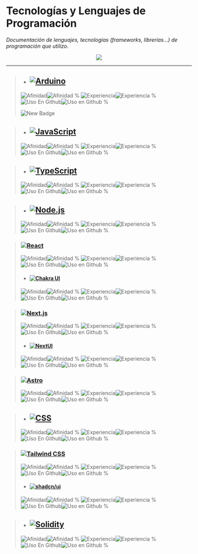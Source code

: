 # Tecnologías y Lenguajes de Programación
_Documentación de lenguajes, tecnologías (frameworks, librerías...) de programación que utilizo._


<p align="center">
<a href="#">
<img src="https://skillicons.dev/icons?i=solidity,ipfs,git,github,obsidian,md,html,css,styledcomponents,tailwind,threejs,react,js,ts,prisma,sqlite,mongodb,mysql,nextjs,nodejs,express,py,php,c,cpp,sentry,redux,firebase,vercel,bash,powershell,npm,vscode,notion,ableton,windows&perline=18" />
</a>
</p>


***


>- ## [![Arduino](https://img.shields.io/badge/-Arduino-00878F?style=for-the-badge&logo=arduino&logoColor=white)](https://www.arduino.cc)
>![Afinidad](https://img.shields.io/badge/dynamic/json?url=https://raw.githubusercontent.com/SKRTEEEEEE/markdowns/main/sys/techs.json&query=$.arduino.value&label=%F0%9F%92%97%20Afinidad&color=00878F&style=flat&logo=arduino)![Afinidad %](https://img.shields.io/badge/dynamic/json?url=https://raw.githubusercontent.com/SKRTEEEEEE/markdowns/main/sys/techs.json&query=$.arduino.afinidad&color=00878F&style=flat&label=%20&suffix=%25)
![Experiencia](https://img.shields.io/badge/dynamic/json?url=https://raw.githubusercontent.com/SKRTEEEEEE/markdowns/main/sys/techs.json&query=$.arduino.valueexp&label=%F0%9F%8F%85%20Experiencia&color=00878F&style=flat&logo=arduino)![Experiencia %](https://img.shields.io/badge/dynamic/json?url=https://raw.githubusercontent.com/SKRTEEEEEE/markdowns/main/sys/techs.json&query=$.arduino.experiencia&color=00878F&style=flat&label=%20&suffix=%25)
![Uso En Github](https://img.shields.io/badge/dynamic/json?url=https://raw.githubusercontent.com/SKRTEEEEEE/markdowns/main/sys/techs.json&query=$.arduino.valueuso&label=%F0%9F%98%BB%20Uso%20en%20github&color=00878F&style=flat&logo=arduino)![Uso en Github %](https://img.shields.io/badge/dynamic/json?url=https://raw.githubusercontent.com/SKRTEEEEEE/markdowns/main/sys/techs.json&query=$.arduino.usogithub&color=00878F&style=flat&label=%20&suffix=%25)
>
>![New Badge](https://img.shields.io/badge/%C2%A1_novedad_%F0%9F%91%8D_!-NEW_%F0%9F%93%A5_%F0%9F%97%92%EF%B8%8F-blue?style=social)

>- ## [![JavaScript](https://img.shields.io/badge/-JavaScript-F7DF1E?style=for-the-badge&logo=javascript&logoColor=black)](https://developer.mozilla.org/es/docs/Web/JavaScript)
>![Afinidad](https://img.shields.io/badge/dynamic/json?url=https://raw.githubusercontent.com/SKRTEEEEEE/markdowns/main/sys/techs.json&query=$.javascript.value&label=%F0%9F%92%97%20Afinidad&color=F7DF1E&style=flat&logo=javascript)![Afinidad %](https://img.shields.io/badge/dynamic/json?url=https://raw.githubusercontent.com/SKRTEEEEEE/markdowns/main/sys/techs.json&query=$.javascript.afinidad&color=F7DF1E&style=flat&label=%20&suffix=%25)
![Experiencia](https://img.shields.io/badge/dynamic/json?url=https://raw.githubusercontent.com/SKRTEEEEEE/markdowns/main/sys/techs.json&query=$.javascript.valueexp&label=%F0%9F%8F%85%20Experiencia&color=F7DF1E&style=flat&logo=javascript)![Experiencia %](https://img.shields.io/badge/dynamic/json?url=https://raw.githubusercontent.com/SKRTEEEEEE/markdowns/main/sys/techs.json&query=$.javascript.experiencia&color=F7DF1E&style=flat&label=%20&suffix=%25)
![Uso En Github](https://img.shields.io/badge/dynamic/json?url=https://raw.githubusercontent.com/SKRTEEEEEE/markdowns/main/sys/techs.json&query=$.javascript.valueuso&label=%F0%9F%98%BB%20Uso%20en%20github&color=F7DF1E&style=flat&logo=javascript)![Uso en Github %](https://img.shields.io/badge/dynamic/json?url=https://raw.githubusercontent.com/SKRTEEEEEE/markdowns/main/sys/techs.json&query=$.javascript.usogithub&color=F7DF1E&style=flat&label=%20&suffix=%25)

>- ## [![TypeScript](https://img.shields.io/badge/-TypeScript-3178C6?style=for-the-badge&logo=typescript&logoColor=white)](https://www.typescriptlang.org/branding)
>![Afinidad](https://img.shields.io/badge/dynamic/json?url=https://raw.githubusercontent.com/SKRTEEEEEE/markdowns/main/sys/techs.json&query=$.typescript.value&label=%F0%9F%92%97%20Afinidad&color=3178C6&style=flat&logo=typescript)![Afinidad %](https://img.shields.io/badge/dynamic/json?url=https://raw.githubusercontent.com/SKRTEEEEEE/markdowns/main/sys/techs.json&query=$.typescript.afinidad&color=3178C6&style=flat&label=%20&suffix=%25)
![Experiencia](https://img.shields.io/badge/dynamic/json?url=https://raw.githubusercontent.com/SKRTEEEEEE/markdowns/main/sys/techs.json&query=$.typescript.valueexp&label=%F0%9F%8F%85%20Experiencia&color=3178C6&style=flat&logo=typescript)![Experiencia %](https://img.shields.io/badge/dynamic/json?url=https://raw.githubusercontent.com/SKRTEEEEEE/markdowns/main/sys/techs.json&query=$.typescript.experiencia&color=3178C6&style=flat&label=%20&suffix=%25)
![Uso En Github](https://img.shields.io/badge/dynamic/json?url=https://raw.githubusercontent.com/SKRTEEEEEE/markdowns/main/sys/techs.json&query=$.typescript.valueuso&label=%F0%9F%98%BB%20Uso%20en%20github&color=3178C6&style=flat&logo=typescript)![Uso en Github %](https://img.shields.io/badge/dynamic/json?url=https://raw.githubusercontent.com/SKRTEEEEEE/markdowns/main/sys/techs.json&query=$.typescript.usogithub&color=3178C6&style=flat&label=%20&suffix=%25)

>- ## [![Node.js](https://img.shields.io/badge/-Node.js-5FA04E?style=for-the-badge&logo=nodedotjs&logoColor=black)](https://nodejs.org/en/about/branding)
>![Afinidad](https://img.shields.io/badge/dynamic/json?url=https://raw.githubusercontent.com/SKRTEEEEEE/markdowns/main/sys/techs.json&query=$.nodedotjs.value&label=%F0%9F%92%97%20Afinidad&color=5FA04E&style=flat&logo=nodedotjs)![Afinidad %](https://img.shields.io/badge/dynamic/json?url=https://raw.githubusercontent.com/SKRTEEEEEE/markdowns/main/sys/techs.json&query=$.nodedotjs.afinidad&color=5FA04E&style=flat&label=%20&suffix=%25)
![Experiencia](https://img.shields.io/badge/dynamic/json?url=https://raw.githubusercontent.com/SKRTEEEEEE/markdowns/main/sys/techs.json&query=$.nodedotjs.valueexp&label=%F0%9F%8F%85%20Experiencia&color=5FA04E&style=flat&logo=nodedotjs)![Experiencia %](https://img.shields.io/badge/dynamic/json?url=https://raw.githubusercontent.com/SKRTEEEEEE/markdowns/main/sys/techs.json&query=$.nodedotjs.experiencia&color=5FA04E&style=flat&label=%20&suffix=%25)
![Uso En Github](https://img.shields.io/badge/dynamic/json?url=https://raw.githubusercontent.com/SKRTEEEEEE/markdowns/main/sys/techs.json&query=$.nodedotjs.valueuso&label=%F0%9F%98%BB%20Uso%20en%20github&color=5FA04E&style=flat&logo=nodedotjs)![Uso en Github %](https://img.shields.io/badge/dynamic/json?url=https://raw.githubusercontent.com/SKRTEEEEEE/markdowns/main/sys/techs.json&query=$.nodedotjs.usogithub&color=5FA04E&style=flat&label=%20&suffix=%25)

> ### [![React](https://img.shields.io/badge/-React-61DAFB?style=for-the-badge&logo=react&logoColor=black)](https://github.com/facebook/create-react-app/blob/282c03f9525fdf8061ffa1ec50dce89296d916bd/test/fixtures/relative-paths/src/logo.svg)
>![Afinidad](https://img.shields.io/badge/dynamic/json?url=https://raw.githubusercontent.com/SKRTEEEEEE/markdowns/main/sys/techs.json&query=$.react.value&label=%F0%9F%92%97%20Afinidad&color=61DAFB&style=flat&logo=react)![Afinidad %](https://img.shields.io/badge/dynamic/json?url=https://raw.githubusercontent.com/SKRTEEEEEE/markdowns/main/sys/techs.json&query=$.react.afinidad&color=61DAFB&style=flat&label=%20&suffix=%25)
![Experiencia](https://img.shields.io/badge/dynamic/json?url=https://raw.githubusercontent.com/SKRTEEEEEE/markdowns/main/sys/techs.json&query=$.react.valueexp&label=%F0%9F%8F%85%20Experiencia&color=61DAFB&style=flat&logo=react)![Experiencia %](https://img.shields.io/badge/dynamic/json?url=https://raw.githubusercontent.com/SKRTEEEEEE/markdowns/main/sys/techs.json&query=$.react.experiencia&color=61DAFB&style=flat&label=%20&suffix=%25)
![Uso En Github](https://img.shields.io/badge/dynamic/json?url=https://raw.githubusercontent.com/SKRTEEEEEE/markdowns/main/sys/techs.json&query=$.react.valueuso&label=%F0%9F%98%BB%20Uso%20en%20github&color=61DAFB&style=flat&logo=react)![Uso en Github %](https://img.shields.io/badge/dynamic/json?url=https://raw.githubusercontent.com/SKRTEEEEEE/markdowns/main/sys/techs.json&query=$.react.usogithub&color=61DAFB&style=flat&label=%20&suffix=%25)
> - #### [![Chakra UI](https://img.shields.io/badge/-Chakra%20UI-319795?style=for-the-badge&logo=chakraui&logoColor=white)](https://github.com/chakra-ui/chakra-ui/blob/327e1624d22936abb43068e1f57054e43c9c6819/logo/logomark-colored.svg)
>![Afinidad](https://img.shields.io/badge/dynamic/json?url=https://raw.githubusercontent.com/SKRTEEEEEE/markdowns/main/sys/techs.json&query=$.chakraui.value&label=%F0%9F%92%97%20Afinidad&color=319795&style=flat&logo=chakraui)![Afinidad %](https://img.shields.io/badge/dynamic/json?url=https://raw.githubusercontent.com/SKRTEEEEEE/markdowns/main/sys/techs.json&query=$.chakraui.afinidad&color=319795&style=flat&label=%20&suffix=%25)
![Experiencia](https://img.shields.io/badge/dynamic/json?url=https://raw.githubusercontent.com/SKRTEEEEEE/markdowns/main/sys/techs.json&query=$.chakraui.valueexp&label=%F0%9F%8F%85%20Experiencia&color=319795&style=flat&logo=chakraui)![Experiencia %](https://img.shields.io/badge/dynamic/json?url=https://raw.githubusercontent.com/SKRTEEEEEE/markdowns/main/sys/techs.json&query=$.chakraui.experiencia&color=319795&style=flat&label=%20&suffix=%25)
![Uso En Github](https://img.shields.io/badge/dynamic/json?url=https://raw.githubusercontent.com/SKRTEEEEEE/markdowns/main/sys/techs.json&query=$.chakraui.valueuso&label=%F0%9F%98%BB%20Uso%20en%20github&color=319795&style=flat&logo=chakraui)![Uso en Github %](https://img.shields.io/badge/dynamic/json?url=https://raw.githubusercontent.com/SKRTEEEEEE/markdowns/main/sys/techs.json&query=$.chakraui.usogithub&color=319795&style=flat&label=%20&suffix=%25)

> ### [![Next.js](https://img.shields.io/badge/-Next.js-000000?style=for-the-badge&logo=nextdotjs&logoColor=white)](https://vercel.com/design/brands#next-js)
>![Afinidad](https://img.shields.io/badge/dynamic/json?url=https://raw.githubusercontent.com/SKRTEEEEEE/markdowns/main/sys/techs.json&query=$.nextdotjs.value&label=%F0%9F%92%97%20Afinidad&color=000000&style=flat&logo=nextdotjs)![Afinidad %](https://img.shields.io/badge/dynamic/json?url=https://raw.githubusercontent.com/SKRTEEEEEE/markdowns/main/sys/techs.json&query=$.nextdotjs.afinidad&color=000000&style=flat&label=%20&suffix=%25)
![Experiencia](https://img.shields.io/badge/dynamic/json?url=https://raw.githubusercontent.com/SKRTEEEEEE/markdowns/main/sys/techs.json&query=$.nextdotjs.valueexp&label=%F0%9F%8F%85%20Experiencia&color=000000&style=flat&logo=nextdotjs)![Experiencia %](https://img.shields.io/badge/dynamic/json?url=https://raw.githubusercontent.com/SKRTEEEEEE/markdowns/main/sys/techs.json&query=$.nextdotjs.experiencia&color=000000&style=flat&label=%20&suffix=%25)
![Uso En Github](https://img.shields.io/badge/dynamic/json?url=https://raw.githubusercontent.com/SKRTEEEEEE/markdowns/main/sys/techs.json&query=$.nextdotjs.valueuso&label=%F0%9F%98%BB%20Uso%20en%20github&color=000000&style=flat&logo=nextdotjs)![Uso en Github %](https://img.shields.io/badge/dynamic/json?url=https://raw.githubusercontent.com/SKRTEEEEEE/markdowns/main/sys/techs.json&query=$.nextdotjs.usogithub&color=000000&style=flat&label=%20&suffix=%25)
> - #### [![NextUI](https://img.shields.io/badge/-NextUI-000000?style=for-the-badge&logo=nextui&logoColor=white)](https://nextui.org/figma)
>![Afinidad](https://img.shields.io/badge/dynamic/json?url=https://raw.githubusercontent.com/SKRTEEEEEE/markdowns/main/sys/techs.json&query=$.nextui.value&label=%F0%9F%92%97%20Afinidad&color=000000&style=flat&logo=nextui)![Afinidad %](https://img.shields.io/badge/dynamic/json?url=https://raw.githubusercontent.com/SKRTEEEEEE/markdowns/main/sys/techs.json&query=$.nextui.afinidad&color=000000&style=flat&label=%20&suffix=%25)
![Experiencia](https://img.shields.io/badge/dynamic/json?url=https://raw.githubusercontent.com/SKRTEEEEEE/markdowns/main/sys/techs.json&query=$.nextui.valueexp&label=%F0%9F%8F%85%20Experiencia&color=000000&style=flat&logo=nextui)![Experiencia %](https://img.shields.io/badge/dynamic/json?url=https://raw.githubusercontent.com/SKRTEEEEEE/markdowns/main/sys/techs.json&query=$.nextui.experiencia&color=000000&style=flat&label=%20&suffix=%25)
![Uso En Github](https://img.shields.io/badge/dynamic/json?url=https://raw.githubusercontent.com/SKRTEEEEEE/markdowns/main/sys/techs.json&query=$.nextui.valueuso&label=%F0%9F%98%BB%20Uso%20en%20github&color=000000&style=flat&logo=nextui)![Uso en Github %](https://img.shields.io/badge/dynamic/json?url=https://raw.githubusercontent.com/SKRTEEEEEE/markdowns/main/sys/techs.json&query=$.nextui.usogithub&color=000000&style=flat&label=%20&suffix=%25)

> ### [![Astro](https://img.shields.io/badge/-Astro-BC52EE?style=for-the-badge&logo=astro&logoColor=black)](https://astro.build/press)
>![Afinidad](https://img.shields.io/badge/dynamic/json?url=https://raw.githubusercontent.com/SKRTEEEEEE/markdowns/main/sys/techs.json&query=$.astro.value&label=%F0%9F%92%97%20Afinidad&color=BC52EE&style=flat&logo=astro)![Afinidad %](https://img.shields.io/badge/dynamic/json?url=https://raw.githubusercontent.com/SKRTEEEEEE/markdowns/main/sys/techs.json&query=$.astro.afinidad&color=BC52EE&style=flat&label=%20&suffix=%25)
![Experiencia](https://img.shields.io/badge/dynamic/json?url=https://raw.githubusercontent.com/SKRTEEEEEE/markdowns/main/sys/techs.json&query=$.astro.valueexp&label=%F0%9F%8F%85%20Experiencia&color=BC52EE&style=flat&logo=astro)![Experiencia %](https://img.shields.io/badge/dynamic/json?url=https://raw.githubusercontent.com/SKRTEEEEEE/markdowns/main/sys/techs.json&query=$.astro.experiencia&color=BC52EE&style=flat&label=%20&suffix=%25)
![Uso En Github](https://img.shields.io/badge/dynamic/json?url=https://raw.githubusercontent.com/SKRTEEEEEE/markdowns/main/sys/techs.json&query=$.astro.valueuso&label=%F0%9F%98%BB%20Uso%20en%20github&color=BC52EE&style=flat&logo=astro)![Uso en Github %](https://img.shields.io/badge/dynamic/json?url=https://raw.githubusercontent.com/SKRTEEEEEE/markdowns/main/sys/techs.json&query=$.astro.usogithub&color=BC52EE&style=flat&label=%20&suffix=%25)

>- ## [![CSS](https://img.shields.io/badge/-CSS-663399?style=for-the-badge&logo=css&logoColor=white)](https://github.com/CSS-Next/logo.css/blob/bacc20878227204b283c68a6b935f8279e06b0cd/css.svg)
>![Afinidad](https://img.shields.io/badge/dynamic/json?url=https://raw.githubusercontent.com/SKRTEEEEEE/markdowns/main/sys/techs.json&query=$.css.value&label=%F0%9F%92%97%20Afinidad&color=663399&style=flat&logo=css)![Afinidad %](https://img.shields.io/badge/dynamic/json?url=https://raw.githubusercontent.com/SKRTEEEEEE/markdowns/main/sys/techs.json&query=$.css.afinidad&color=663399&style=flat&label=%20&suffix=%25)
![Experiencia](https://img.shields.io/badge/dynamic/json?url=https://raw.githubusercontent.com/SKRTEEEEEE/markdowns/main/sys/techs.json&query=$.css.valueexp&label=%F0%9F%8F%85%20Experiencia&color=663399&style=flat&logo=css)![Experiencia %](https://img.shields.io/badge/dynamic/json?url=https://raw.githubusercontent.com/SKRTEEEEEE/markdowns/main/sys/techs.json&query=$.css.experiencia&color=663399&style=flat&label=%20&suffix=%25)
![Uso En Github](https://img.shields.io/badge/dynamic/json?url=https://raw.githubusercontent.com/SKRTEEEEEE/markdowns/main/sys/techs.json&query=$.css.valueuso&label=%F0%9F%98%BB%20Uso%20en%20github&color=663399&style=flat&logo=css)![Uso en Github %](https://img.shields.io/badge/dynamic/json?url=https://raw.githubusercontent.com/SKRTEEEEEE/markdowns/main/sys/techs.json&query=$.css.usogithub&color=663399&style=flat&label=%20&suffix=%25)

> ### [![Tailwind CSS](https://img.shields.io/badge/-Tailwind%20CSS-06B6D4?style=for-the-badge&logo=tailwindcss&logoColor=black)](https://tailwindcss.com/brand)
>![Afinidad](https://img.shields.io/badge/dynamic/json?url=https://raw.githubusercontent.com/SKRTEEEEEE/markdowns/main/sys/techs.json&query=$.tailwindcss.value&label=%F0%9F%92%97%20Afinidad&color=06B6D4&style=flat&logo=tailwindcss)![Afinidad %](https://img.shields.io/badge/dynamic/json?url=https://raw.githubusercontent.com/SKRTEEEEEE/markdowns/main/sys/techs.json&query=$.tailwindcss.afinidad&color=06B6D4&style=flat&label=%20&suffix=%25)
![Experiencia](https://img.shields.io/badge/dynamic/json?url=https://raw.githubusercontent.com/SKRTEEEEEE/markdowns/main/sys/techs.json&query=$.tailwindcss.valueexp&label=%F0%9F%8F%85%20Experiencia&color=06B6D4&style=flat&logo=tailwindcss)![Experiencia %](https://img.shields.io/badge/dynamic/json?url=https://raw.githubusercontent.com/SKRTEEEEEE/markdowns/main/sys/techs.json&query=$.tailwindcss.experiencia&color=06B6D4&style=flat&label=%20&suffix=%25)
![Uso En Github](https://img.shields.io/badge/dynamic/json?url=https://raw.githubusercontent.com/SKRTEEEEEE/markdowns/main/sys/techs.json&query=$.tailwindcss.valueuso&label=%F0%9F%98%BB%20Uso%20en%20github&color=06B6D4&style=flat&logo=tailwindcss)![Uso en Github %](https://img.shields.io/badge/dynamic/json?url=https://raw.githubusercontent.com/SKRTEEEEEE/markdowns/main/sys/techs.json&query=$.tailwindcss.usogithub&color=06B6D4&style=flat&label=%20&suffix=%25)
> - #### [![shadcn/ui](https://img.shields.io/badge/-shadcn/ui-000000?style=for-the-badge&logo=shadcnui&logoColor=white)](https://ui.shadcn.com)
>![Afinidad](https://img.shields.io/badge/dynamic/json?url=https://raw.githubusercontent.com/SKRTEEEEEE/markdowns/main/sys/techs.json&query=$.shadcnui.value&label=%F0%9F%92%97%20Afinidad&color=000000&style=flat&logo=shadcnui)![Afinidad %](https://img.shields.io/badge/dynamic/json?url=https://raw.githubusercontent.com/SKRTEEEEEE/markdowns/main/sys/techs.json&query=$.shadcnui.afinidad&color=000000&style=flat&label=%20&suffix=%25)
![Experiencia](https://img.shields.io/badge/dynamic/json?url=https://raw.githubusercontent.com/SKRTEEEEEE/markdowns/main/sys/techs.json&query=$.shadcnui.valueexp&label=%F0%9F%8F%85%20Experiencia&color=000000&style=flat&logo=shadcnui)![Experiencia %](https://img.shields.io/badge/dynamic/json?url=https://raw.githubusercontent.com/SKRTEEEEEE/markdowns/main/sys/techs.json&query=$.shadcnui.experiencia&color=000000&style=flat&label=%20&suffix=%25)
![Uso En Github](https://img.shields.io/badge/dynamic/json?url=https://raw.githubusercontent.com/SKRTEEEEEE/markdowns/main/sys/techs.json&query=$.shadcnui.valueuso&label=%F0%9F%98%BB%20Uso%20en%20github&color=000000&style=flat&logo=shadcnui)![Uso en Github %](https://img.shields.io/badge/dynamic/json?url=https://raw.githubusercontent.com/SKRTEEEEEE/markdowns/main/sys/techs.json&query=$.shadcnui.usogithub&color=000000&style=flat&label=%20&suffix=%25)

>- ## [![Solidity](https://img.shields.io/badge/-Solidity-363636?style=for-the-badge&logo=solidity&logoColor=white)](https://docs.soliditylang.org/en/v0.8.6/brand-guide.html)
>![Afinidad](https://img.shields.io/badge/dynamic/json?url=https://raw.githubusercontent.com/SKRTEEEEEE/markdowns/main/sys/techs.json&query=$.solidity.value&label=%F0%9F%92%97%20Afinidad&color=363636&style=flat&logo=solidity)![Afinidad %](https://img.shields.io/badge/dynamic/json?url=https://raw.githubusercontent.com/SKRTEEEEEE/markdowns/main/sys/techs.json&query=$.solidity.afinidad&color=363636&style=flat&label=%20&suffix=%25)
![Experiencia](https://img.shields.io/badge/dynamic/json?url=https://raw.githubusercontent.com/SKRTEEEEEE/markdowns/main/sys/techs.json&query=$.solidity.valueexp&label=%F0%9F%8F%85%20Experiencia&color=363636&style=flat&logo=solidity)![Experiencia %](https://img.shields.io/badge/dynamic/json?url=https://raw.githubusercontent.com/SKRTEEEEEE/markdowns/main/sys/techs.json&query=$.solidity.experiencia&color=363636&style=flat&label=%20&suffix=%25)
![Uso En Github](https://img.shields.io/badge/dynamic/json?url=https://raw.githubusercontent.com/SKRTEEEEEE/markdowns/main/sys/techs.json&query=$.solidity.valueuso&label=%F0%9F%98%BB%20Uso%20en%20github&color=363636&style=flat&logo=solidity)![Uso en Github %](https://img.shields.io/badge/dynamic/json?url=https://raw.githubusercontent.com/SKRTEEEEEE/markdowns/main/sys/techs.json&query=$.solidity.usogithub&color=363636&style=flat&label=%20&suffix=%25)